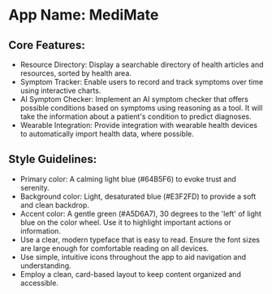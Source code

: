 # **App Name**: MediMate

## Core Features:

- Resource Directory: Display a searchable directory of health articles and resources, sorted by health area.
- Symptom Tracker: Enable users to record and track symptoms over time using interactive charts.
- AI Symptom Checker: Implement an AI symptom checker that offers possible conditions based on symptoms using reasoning as a tool. It will take the information about a patient's condition to predict diagnoses. 
- Wearable Integration: Provide integration with wearable health devices to automatically import health data, where possible.

## Style Guidelines:

- Primary color: A calming light blue (#64B5F6) to evoke trust and serenity. 
- Background color: Light, desaturated blue (#E3F2FD) to provide a soft and clean backdrop. 
- Accent color: A gentle green (#A5D6A7), 30 degrees to the 'left' of light blue on the color wheel. Use it to highlight important actions or information.
- Use a clear, modern typeface that is easy to read. Ensure the font sizes are large enough for comfortable reading on all devices. 
- Use simple, intuitive icons throughout the app to aid navigation and understanding.
- Employ a clean, card-based layout to keep content organized and accessible.
